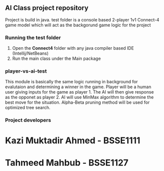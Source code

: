 ## AI Class project repository

Project is build in java. test folder is a console based 2-player 1v1 Connect-4 game model which will act as the backgorund game logic for the project

### Running the test folder
1. Open the <strong>Connect4</strong> folder with any java compiler based IDE (Intellij/NetBeans)
2. Run the main class under the Main package

### player-vs-ai-test
<p>
  This module is basically the same logic running in background for evalutaion and determining a winner in the game.
  Player will be a human user giving inputs for the game as player 1.
  The AI will then give response as the opponet as player 2.
  AI will use MinMax algorithm to determine the best move for the situation.
  Alpha-Beta pruning method will be used for optimized tree search.
</p>

### Project developers
# Kazi Muktadir Ahmed - BSSE1111
# Tahmeed Mahbub - BSSE1127
